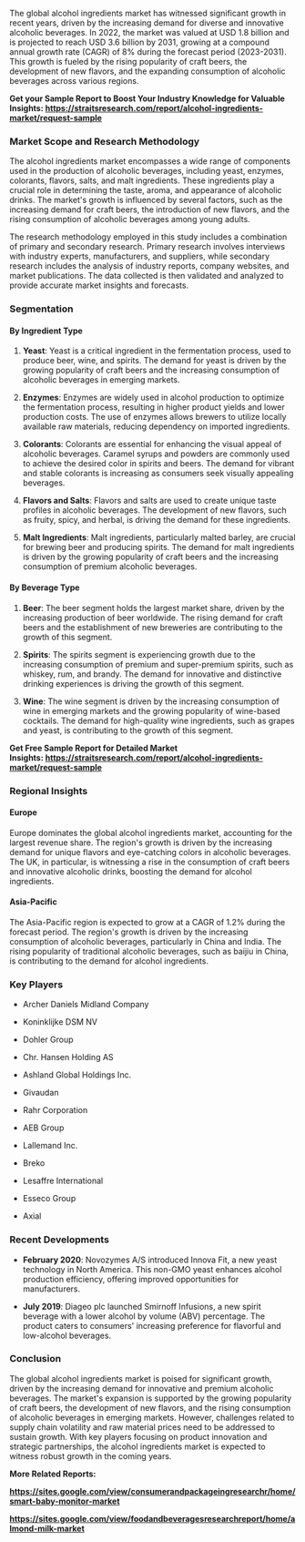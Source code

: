 <p>The global alcohol ingredients market has witnessed significant growth in recent years, driven by the increasing demand for diverse and innovative alcoholic beverages. In 2022, the market was valued at USD 1.8 billion and is projected to reach USD 3.6 billion by 2031, growing at a compound annual growth rate (CAGR) of 8% during the forecast period (2023-2031). This growth is fueled by the rising popularity of craft beers, the development of new flavors, and the expanding consumption of alcoholic beverages across various regions.</p>
<p><strong>Get your Sample Report to Boost Your Industry Knowledge for Valuable Insights:&nbsp;<a href="https://straitsresearch.com/report/alcohol-ingredients-market/request-sample">https://straitsresearch.com/report/alcohol-ingredients-market/request-sample</a>&nbsp;</strong></p>
<h3><strong>Market Scope and Research Methodology</strong></h3>
<p>The alcohol ingredients market encompasses a wide range of components used in the production of alcoholic beverages, including yeast, enzymes, colorants, flavors, salts, and malt ingredients. These ingredients play a crucial role in determining the taste, aroma, and appearance of alcoholic drinks. The market's growth is influenced by several factors, such as the increasing demand for craft beers, the introduction of new flavors, and the rising consumption of alcoholic beverages among young adults.</p>
<p>The research methodology employed in this study includes a combination of primary and secondary research. Primary research involves interviews with industry experts, manufacturers, and suppliers, while secondary research includes the analysis of industry reports, company websites, and market publications. The data collected is then validated and analyzed to provide accurate market insights and forecasts.</p>
<h3><strong>Segmentation</strong></h3>
<h4><strong>By Ingredient Type</strong></h4>
<ol start="1">
<li>
<p><strong>Yeast</strong>: Yeast is a critical ingredient in the fermentation process, used to produce beer, wine, and spirits. The demand for yeast is driven by the growing popularity of craft beers and the increasing consumption of alcoholic beverages in emerging markets.</p>
</li>
<li>
<p><strong>Enzymes</strong>: Enzymes are widely used in alcohol production to optimize the fermentation process, resulting in higher product yields and lower production costs. The use of enzymes allows brewers to utilize locally available raw materials, reducing dependency on imported ingredients.</p>
</li>
<li>
<p><strong>Colorants</strong>: Colorants are essential for enhancing the visual appeal of alcoholic beverages. Caramel syrups and powders are commonly used to achieve the desired color in spirits and beers. The demand for vibrant and stable colorants is increasing as consumers seek visually appealing beverages.</p>
</li>
<li>
<p><strong>Flavors and Salts</strong>: Flavors and salts are used to create unique taste profiles in alcoholic beverages. The development of new flavors, such as fruity, spicy, and herbal, is driving the demand for these ingredients.</p>
</li>
<li>
<p><strong>Malt Ingredients</strong>: Malt ingredients, particularly malted barley, are crucial for brewing beer and producing spirits. The demand for malt ingredients is driven by the growing popularity of craft beers and the increasing consumption of premium alcoholic beverages.</p>
</li>
</ol>
<h4><strong>By Beverage Type</strong></h4>
<ol start="1">
<li>
<p><strong>Beer</strong>: The beer segment holds the largest market share, driven by the increasing production of beer worldwide. The rising demand for craft beers and the establishment of new breweries are contributing to the growth of this segment.</p>
</li>
<li>
<p><strong>Spirits</strong>: The spirits segment is experiencing growth due to the increasing consumption of premium and super-premium spirits, such as whiskey, rum, and brandy. The demand for innovative and distinctive drinking experiences is driving the growth of this segment.</p>
</li>
<li>
<p><strong>Wine</strong>: The wine segment is driven by the increasing consumption of wine in emerging markets and the growing popularity of wine-based cocktails. The demand for high-quality wine ingredients, such as grapes and yeast, is contributing to the growth of this segment.</p>
</li>
</ol>
<p><strong>Get Free Sample Report for Detailed Market Insights:&nbsp;<a href="https://straitsresearch.com/report/alcohol-ingredients-market/request-sample">https://straitsresearch.com/report/alcohol-ingredients-market/request-sample</a>&nbsp;</strong></p>
<h3><strong>Regional Insights</strong></h3>
<h4><strong>Europe</strong></h4>
<p>Europe dominates the global alcohol ingredients market, accounting for the largest revenue share. The region's growth is driven by the increasing demand for unique flavors and eye-catching colors in alcoholic beverages. The UK, in particular, is witnessing a rise in the consumption of craft beers and innovative alcoholic drinks, boosting the demand for alcohol ingredients.</p>
<h4><strong>Asia-Pacific</strong></h4>
<p>The Asia-Pacific region is expected to grow at a CAGR of 1.2% during the forecast period. The region's growth is driven by the increasing consumption of alcoholic beverages, particularly in China and India. The rising popularity of traditional alcoholic beverages, such as baijiu in China, is contributing to the demand for alcohol ingredients.</p>
<h3><strong>Key Players</strong></h3>
<ul>
<li>
<p>Archer Daniels Midland Company</p>
</li>
<li>
<p>Koninklijke DSM NV</p>
</li>
<li>
<p>Dohler Group</p>
</li>
<li>
<p>Chr. Hansen Holding AS</p>
</li>
<li>
<p>Ashland Global Holdings Inc.</p>
</li>
<li>
<p>Givaudan</p>
</li>
<li>
<p>Rahr Corporation</p>
</li>
<li>
<p>AEB Group</p>
</li>
<li>
<p>Lallemand Inc.</p>
</li>
<li>
<p>Breko</p>
</li>
<li>
<p>Lesaffre International</p>
</li>
<li>
<p>Esseco Group</p>
</li>
<li>
<p>Axial</p>
</li>
</ul>
<h3><strong>Recent Developments</strong></h3>
<ul>
<li>
<p><strong>February 2020</strong>: Novozymes A/S introduced Innova Fit, a new yeast technology in North America. This non-GMO yeast enhances alcohol production efficiency, offering improved opportunities for manufacturers.</p>
</li>
<li>
<p><strong>July 2019</strong>: Diageo plc launched Smirnoff Infusions, a new spirit beverage with a lower alcohol by volume (ABV) percentage. The product caters to consumers' increasing preference for flavorful and low-alcohol beverages.</p>
</li>
</ul>
<h3><strong>Conclusion</strong></h3>
<p>The global alcohol ingredients market is poised for significant growth, driven by the increasing demand for innovative and premium alcoholic beverages. The market's expansion is supported by the growing popularity of craft beers, the development of new flavors, and the rising consumption of alcoholic beverages in emerging markets. However, challenges related to supply chain volatility and raw material prices need to be addressed to sustain growth. With key players focusing on product innovation and strategic partnerships, the alcohol ingredients market is expected to witness robust growth in the coming years.</p>
<p><strong>More Related Reports:&nbsp;</strong></p>
<p><strong><a href="https://sites.google.com/view/consumerandpackageingresearchr/home/smart-baby-monitor-market">https://sites.google.com/view/consumerandpackageingresearchr/home/smart-baby-monitor-market</a></strong></p>
<p><strong><a href="https://sites.google.com/view/foodandbeveragesresearchreport/home/almond-milk-market">https://sites.google.com/view/foodandbeveragesresearchreport/home/almond-milk-market</a><br /></strong></p>
